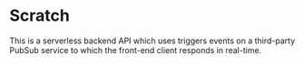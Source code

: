 # Scratch

This is a serverless backend API which uses triggers events on a third-party PubSub service to which the front-end client responds in real-time.